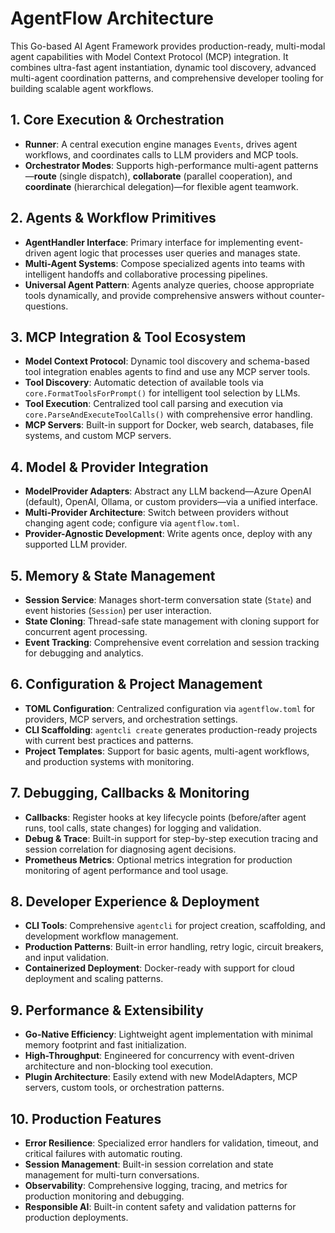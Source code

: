 # AgentFlow Architecture

This Go-based AI Agent Framework provides production-ready, multi-modal agent capabilities with Model Context Protocol (MCP) integration. It combines ultra-fast agent instantiation, dynamic tool discovery, advanced multi-agent coordination patterns, and comprehensive developer tooling for building scalable agent workflows.

## 1. Core Execution & Orchestration

- **Runner**: A central execution engine manages `Events`, drives agent workflows, and coordinates calls to LLM providers and MCP tools.  
- **Orchestrator Modes**: Supports high-performance multi-agent patterns—**route** (single dispatch), **collaborate** (parallel cooperation), and **coordinate** (hierarchical delegation)—for flexible agent teamwork.

## 2. Agents & Workflow Primitives

- **AgentHandler Interface**: Primary interface for implementing event-driven agent logic that processes user queries and manages state.
- **Multi-Agent Systems**: Compose specialized agents into teams with intelligent handoffs and collaborative processing pipelines.
- **Universal Agent Pattern**: Agents analyze queries, choose appropriate tools dynamically, and provide comprehensive answers without counter-questions.

## 3. MCP Integration & Tool Ecosystem

- **Model Context Protocol**: Dynamic tool discovery and schema-based tool integration enables agents to find and use any MCP server tools.
- **Tool Discovery**: Automatic detection of available tools via `core.FormatToolsForPrompt()` for intelligent tool selection by LLMs.
- **Tool Execution**: Centralized tool call parsing and execution via `core.ParseAndExecuteToolCalls()` with comprehensive error handling.
- **MCP Servers**: Built-in support for Docker, web search, databases, file systems, and custom MCP servers.

## 4. Model & Provider Integration

- **ModelProvider Adapters**: Abstract any LLM backend—Azure OpenAI (default), OpenAI, Ollama, or custom providers—via a unified interface.
- **Multi-Provider Architecture**: Switch between providers without changing agent code; configure via `agentflow.toml`.
- **Provider-Agnostic Development**: Write agents once, deploy with any supported LLM provider.

## 5. Memory & State Management

- **Session Service**: Manages short-term conversation state (`State`) and event histories (`Session`) per user interaction.
- **State Cloning**: Thread-safe state management with cloning support for concurrent agent processing.
- **Event Tracking**: Comprehensive event correlation and session tracking for debugging and analytics.

## 6. Configuration & Project Management

- **TOML Configuration**: Centralized configuration via `agentflow.toml` for providers, MCP servers, and orchestration settings.
- **CLI Scaffolding**: `agentcli create` generates production-ready projects with current best practices and patterns.
- **Project Templates**: Support for basic agents, multi-agent workflows, and production systems with monitoring.

## 7. Debugging, Callbacks & Monitoring

- **Callbacks**: Register hooks at key lifecycle points (before/after agent runs, tool calls, state changes) for logging and validation.
- **Debug & Trace**: Built-in support for step-by-step execution tracing and session correlation for diagnosing agent decisions.
- **Prometheus Metrics**: Optional metrics integration for production monitoring of agent performance and tool usage.

## 8. Developer Experience & Deployment

- **CLI Tools**: Comprehensive `agentcli` for project creation, scaffolding, and development workflow management.
- **Production Patterns**: Built-in error handling, retry logic, circuit breakers, and input validation.
- **Containerized Deployment**: Docker-ready with support for cloud deployment and scaling patterns.

## 9. Performance & Extensibility

- **Go-Native Efficiency**: Lightweight agent implementation with minimal memory footprint and fast initialization.
- **High-Throughput**: Engineered for concurrency with event-driven architecture and non-blocking tool execution.
- **Plugin Architecture**: Easily extend with new ModelAdapters, MCP servers, custom tools, or orchestration patterns.

## 10. Production Features

- **Error Resilience**: Specialized error handlers for validation, timeout, and critical failures with automatic routing.
- **Session Management**: Built-in session correlation and state management for multi-turn conversations.
- **Observability**: Comprehensive logging, tracing, and metrics for production monitoring and debugging.
- **Responsible AI**: Built-in content safety and validation patterns for production deployments.
